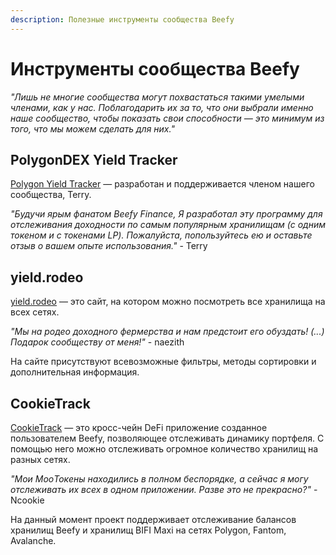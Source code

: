 ```yaml
---
description: Полезные инструменты сообщества Beefy
---
```


# Инструменты сообщества Beefy

_"Лишь не многие сообщества могут похвастаться такими умелыми членами, как у нас. Поблагодарить их за то, что они выбрали именно наше сообщество, чтобы показать свои способности — это минимум из того, что мы можем сделать для них."_

## PolygonDEX Yield Tracker

[Polygon Yield Tracker](https://polygondex.com/track/yield/yieldMeBro.aspx) — разработан и поддерживается членом нашего сообщества, Terry.

_"Будучи ярым фанатом Beefy Finance, Я разработал эту программу для отслеживания доходности по самым популярным хранилищам (с одним токеном и с токенами LP). Пожалуйста, попользуйтесь ею и оставьте отзыв о вашем опыте использования."_ - Terry

## yield.rodeo

[yield.rodeo](https://yield.rodeo) — это сайт, на котором можно посмотреть все хранилища на всех сетях.

_"Мы на родео доходного фермерства и нам предстоит его обуздать! (...) Подарок сообществу от меня!"_ - naezith

На сайте присутствуют всевозможные фильтры, методы сортировки и дополнительная информация.

## CookieTrack

[CookieTrack](https://cookietrack.io) — это кросс-чейн DeFi приложение созданное пользователем Beefy, позволяющее отслеживать динамику портфеля. С помощью него можно отслеживать огромное количество хранилищ на разных сетях.

_"Мои MooТокены находились в полном беспорядке, а сейчас я могу отслеживать их всех в одном приложении. Разве это не прекрасно?"_ - Ncookie

На данный момент проект поддерживает отслеживание балансов хранилищ Beefy и хранилищ BIFI Maxi на сетях Polygon, Fantom, Avalanche.
